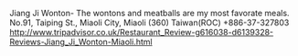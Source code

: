 Jiang Ji Wonton- The wontons and meatballs are my most favorate meals. No.91, Taiping St., Miaoli City, Miaoli (360) Taiwan(ROC) +886-37-327803 http://www.tripadvisor.co.uk/Restaurant_Review-g616038-d6139328-Reviews-Jiang_Ji_Wonton-Miaoli.html
